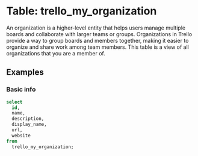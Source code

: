 # Table: trello_my_organization

An organization is a higher-level entity that helps users manage multiple boards and collaborate with larger teams or groups. Organizations in Trello provide a way to group boards and members together, making it easier to organize and share work among team members. This table is a view of all organizations that you are a member of.

## Examples

### Basic info

```sql
select
  id,
  name,
  description,
  display_name,
  url,
  website
from 
  trello_my_organization;
```